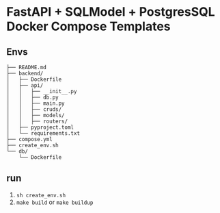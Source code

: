# FastAPI + SQLModel + PostgresSQL Docker Compose Templates

## Envs

```
├── README.md
├── backend/
│   ├── Dockerfile
│   ├── api/
│   │   ├── __init__.py
│   │   ├── db.py
│   │   ├── main.py
│   │   ├── cruds/
│   │   ├── models/
│   │   ├── routers/
│   ├── pyproject.toml
│   └── requirements.txt
├── compose.yml
├── create_env.sh
└── db/
    └── Dockerfile
```

## run

1. `sh create_env.sh`
2. `make build` or `make buildup`
